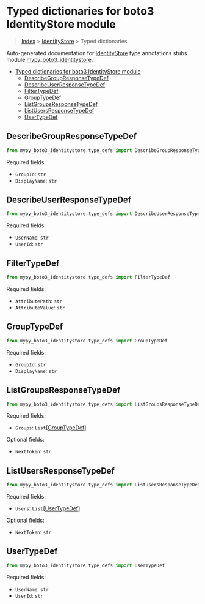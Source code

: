 # Typed dictionaries for boto3 IdentityStore module

> [Index](..) > [IdentityStore](.) > Typed dictionaries

Auto-generated documentation for
[IdentityStore](https://boto3.amazonaws.com/v1/documentation/api/latest/reference/services/identitystore.html#IdentityStore)
type annotations stubs module
[mypy_boto3_identitystore](https://pypi.org/project/mypy-boto3-identitystore/).

- [Typed dictionaries for boto3 IdentityStore module](#typed-dictionaries-for-boto3-identitystore-module)
  - [DescribeGroupResponseTypeDef](#describegroupresponsetypedef)
  - [DescribeUserResponseTypeDef](#describeuserresponsetypedef)
  - [FilterTypeDef](#filtertypedef)
  - [GroupTypeDef](#grouptypedef)
  - [ListGroupsResponseTypeDef](#listgroupsresponsetypedef)
  - [ListUsersResponseTypeDef](#listusersresponsetypedef)
  - [UserTypeDef](#usertypedef)

## DescribeGroupResponseTypeDef

```python
from mypy_boto3_identitystore.type_defs import DescribeGroupResponseTypeDef
```

Required fields:

- `GroupId`: `str`
- `DisplayName`: `str`

## DescribeUserResponseTypeDef

```python
from mypy_boto3_identitystore.type_defs import DescribeUserResponseTypeDef
```

Required fields:

- `UserName`: `str`
- `UserId`: `str`

## FilterTypeDef

```python
from mypy_boto3_identitystore.type_defs import FilterTypeDef
```

Required fields:

- `AttributePath`: `str`
- `AttributeValue`: `str`

## GroupTypeDef

```python
from mypy_boto3_identitystore.type_defs import GroupTypeDef
```

Required fields:

- `GroupId`: `str`
- `DisplayName`: `str`

## ListGroupsResponseTypeDef

```python
from mypy_boto3_identitystore.type_defs import ListGroupsResponseTypeDef
```

Required fields:

- `Groups`: `List`\[[GroupTypeDef](./type_defs.md#grouptypedef)\]

Optional fields:

- `NextToken`: `str`

## ListUsersResponseTypeDef

```python
from mypy_boto3_identitystore.type_defs import ListUsersResponseTypeDef
```

Required fields:

- `Users`: `List`\[[UserTypeDef](./type_defs.md#usertypedef)\]

Optional fields:

- `NextToken`: `str`

## UserTypeDef

```python
from mypy_boto3_identitystore.type_defs import UserTypeDef
```

Required fields:

- `UserName`: `str`
- `UserId`: `str`
